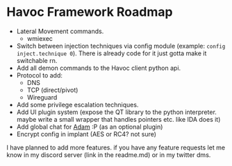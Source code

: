 # Havoc Framework Roadmap

- Lateral Movement commands.
  - wmiexec
- Switch between injection techniques via config module (example: `config inject.technique 0`). There is already code for it just gotta make it switchable rn. 
- Add all demon commands to the Havoc client python api.
- Protocol to add:
  - DNS
  - TCP (direct/pivot)
  - Wireguard
- Add some privilege escalation techniques.
- Add UI plugin system (expose the QT library to the python interpreter. maybe write a small wrapper that handles pointers etc. like IDA does it)
- Add global chat for [Adam](https://twitter.com/adamsvoboda) :P (as an optional plugin)
- Encrypt config in implant (AES or RC4? not sure)

I have planned to add more features. if you have any feature requests let me know in my discord server (link in the readme.md) or in my twitter dms.
